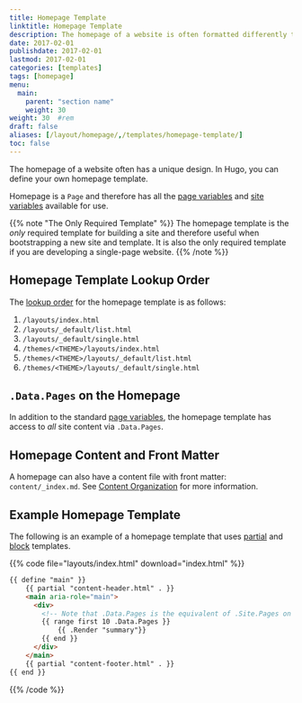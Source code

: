 ```yaml
---
title: Homepage Template
linktitle: Homepage Template
description: The homepage of a website is often formatted differently than the other pages. For this reason, Hugo makes it easy for you to define your new site's homepage as a unique template.
date: 2017-02-01
publishdate: 2017-02-01
lastmod: 2017-02-01
categories: [templates]
tags: [homepage]
menu:
  main:
    parent: "section name"
    weight: 30
weight: 30	#rem
draft: false
aliases: [/layout/homepage/,/templates/homepage-template/]
toc: false
---
```


The homepage of a website often has a unique design. In Hugo, you can define your own homepage template.

Homepage is a `Page` and therefore has all the [page variables][pagevars] and [site variables][sitevars] available for use.

{{% note "The Only Required Template" %}}
The homepage template is the *only* required template for building a site and therefore useful when bootstrapping a new site and template. It is also the only required template if you are developing a single-page website.
{{% /note %}}

## Homepage Template Lookup Order

The [lookup order][lookup] for the homepage template is as follows:

1. `/layouts/index.html`
2. `/layouts/_default/list.html`
3. `/layouts/_default/single.html`
4. `/themes/<THEME>/layouts/index.html`
5. `/themes/<THEME>/layouts/_default/list.html`
6. `/themes/<THEME>/layouts/_default/single.html`

## `.Data.Pages` on the Homepage

In addition to the standard [page variables][pagevars], the homepage template has access to *all* site content via `.Data.Pages`.


## Homepage Content and Front Matter

A homepage can also have a content file with front matter: `content/_index.md`. See [Content Organization][contentorg] for more information.

## Example Homepage Template

The following is an example of a homepage template that uses [partial][partials] and [block][] templates.

{{% code file="layouts/index.html" download="index.html" %}}
```html
{{ define "main" }}
    {{ partial "content-header.html" . }}
    <main aria-role="main">
      <div>
        <!-- Note that .Data.Pages is the equivalent of .Site.Pages on the homepage template. -->
        {{ range first 10 .Data.Pages }}
            {{ .Render "summary"}}
        {{ end }}
      </div>
    </main>
    {{ partial "content-footer.html" . }}
{{ end }}
```
{{% /code %}}

[block]: /templates/base/
[contentorg]: /content-management/organization/
[lists]: /templates/lists/
[lookup]: /templates/lookup-order/
[pagevars]: /variables/page/
[partials]: /templates/partials/
[sitevars]: /variables/site/